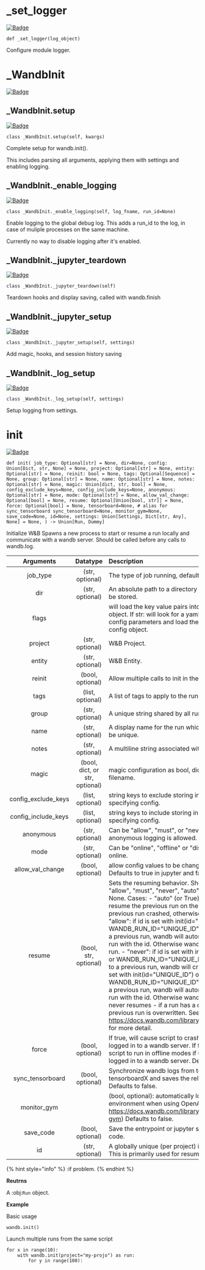 # _set_logger
[![Badge](https://img.shields.io/badge/View%20source%20on%20GitHub-black?style=for-the-badge&logo=github)](https://github.com/ariG23498/Aritra-Documentation/blob/master/CODE/wandb_init.py#L37-L41)

`def _set_logger(log_object)`


Configure module logger.










# _WandbInit
[![Badge](https://img.shields.io/badge/View%20source%20on%20GitHub-black?style=for-the-badge&logo=github)](https://github.com/ariG23498/Aritra-Documentation/blob/master/CODE/wandb_init.py#L47-L440)














## _WandbInit.setup
[![Badge](https://img.shields.io/badge/View%20source%20on%20GitHub-black?style=for-the-badge&logo=github)](https://github.com/ariG23498/Aritra-Documentation/blob/master/CODE/wandb_init.py#L59-L158)

`class _WandbInit.setup(self, kwargs)`


Complete setup for wandb.init().

This includes parsing all arguments, applying them with settings and enabling
logging.












## _WandbInit._enable_logging
[![Badge](https://img.shields.io/badge/View%20source%20on%20GitHub-black?style=for-the-badge&logo=github)](https://github.com/ariG23498/Aritra-Documentation/blob/master/CODE/wandb_init.py#L166-L200)

`class _WandbInit._enable_logging(self, log_fname, run_id=None)`


Enable logging to the global debug log.  This adds a run_id to the log,
in case of muliple processes on the same machine.

Currently no way to disable logging after it's enabled.











## _WandbInit._jupyter_teardown
[![Badge](https://img.shields.io/badge/View%20source%20on%20GitHub-black?style=for-the-badge&logo=github)](https://github.com/ariG23498/Aritra-Documentation/blob/master/CODE/wandb_init.py#L231-L245)

`class _WandbInit._jupyter_teardown(self)`


Teardown hooks and display saving, called with wandb.finish










## _WandbInit._jupyter_setup
[![Badge](https://img.shields.io/badge/View%20source%20on%20GitHub-black?style=for-the-badge&logo=github)](https://github.com/ariG23498/Aritra-Documentation/blob/master/CODE/wandb_init.py#L246-L269)

`class _WandbInit._jupyter_setup(self, settings)`


Add magic, hooks, and session history saving










## _WandbInit._log_setup
[![Badge](https://img.shields.io/badge/View%20source%20on%20GitHub-black?style=for-the-badge&logo=github)](https://github.com/ariG23498/Aritra-Documentation/blob/master/CODE/wandb_init.py#L270-L304)

`class _WandbInit._log_setup(self, settings)`


Setup logging from settings.










# init
[![Badge](https://img.shields.io/badge/View%20source%20on%20GitHub-black?style=for-the-badge&logo=github)](https://github.com/ariG23498/Aritra-Documentation/blob/master/CODE/wandb_init.py#L449-L608)

`def init( job_type: Optional[str] = None, dir=None, config: Union[Dict, str, None] = None, project: Optional[str] = None, entity: Optional[str] = None, reinit: bool = None, tags: Optional[Sequence] = None, group: Optional[str] = None, name: Optional[str] = None, notes: Optional[str] = None, magic: Union[dict, str, bool] = None, config_exclude_keys=None, config_include_keys=None, anonymous: Optional[str] = None, mode: Optional[str] = None, allow_val_change: Optional[bool] = None, resume: Optional[Union[bool, str]] = None, force: Optional[bool] = None, tensorboard=None, # alias for sync_tensorboard sync_tensorboard=None, monitor_gym=None, save_code=None, id=None, settings: Union[Settings, Dict[str, Any], None] = None, ) -> Union[Run, Dummy]`


Initialize W&B
Spawns a new process to start or resume a run locally and communicate with a
wandb server. Should be called before any calls to wandb.log.


| **Arguments** | **Datatype** | **Description** |
|:--:|:--:|:--|
|job_type|(str, optional)|The type of job running, defaults to 'train'|
|dir|(str, optional)|An absolute path to a directory where metadata will be stored.|
|flags||will load the key value pairs into the runs config object. If str: will look for a yaml file that includes config parameters and load them into the run's config object.|
|project|(str, optional)|W&B Project.|
|entity|(str, optional)|W&B Entity.|
|reinit|(bool, optional)|Allow multiple calls to init in the same process.|
|tags|(list, optional)|A list of tags to apply to the run.|
|group|(str, optional)|A unique string shared by all runs in a given group.|
|name|(str, optional)|A display name for the run which does not have to be unique.|
|notes|(str, optional)|A multiline string associated with the run.|
|magic|(bool, dict, or str, optional)|magic configuration as bool, dict, json string, yaml filename.|
|config_exclude_keys|(list, optional)|string keys to exclude storing in W&B when specifying config.|
|config_include_keys|(list, optional)|string keys to include storing in W&B when specifying config.|
|anonymous|(str, optional)|Can be "allow", "must", or "never". Controls whether anonymous logging is allowed. Defaults to never.|
|mode|(str, optional)|Can be "online", "offline" or "disabled". Defaults to online.|
|allow_val_change|(bool, optional)|allow config values to be changed after setting. Defaults to true in jupyter and false otherwise.|
|resume|(bool, str, optional)|Sets the resuming behavior. Should be one of: "allow", "must", "never", "auto" or None. Defaults to None. Cases: - "auto" (or True): automatically resume the previous run on the same machine. if the previous run crashed, otherwise starts a new run. - "allow": if id is set with init(id="UNIQUE_ID") or WANDB_RUN_ID="UNIQUE_ID" and it is identical to a previous run, wandb will automatically resume the run with the id. Otherwise wandb will start a new run. - "never": if id is set with init(id="UNIQUE_ID") or WANDB_RUN_ID="UNIQUE_ID" and it is identical to a previous run, wandb will crash. - "must": if id is set with init(id="UNIQUE_ID") or WANDB_RUN_ID="UNIQUE_ID" and it is identical to a previous run, wandb will automatically resume the run with the id. Otherwise wandb will crash. - None: never resumes - if a run has a duplicate run_id the previous run is overwritten. See https://docs.wandb.com/library/advanced/resuming for more detail.|
|force|(bool, optional)|If true, will cause script to crash if user can't or isn't logged in to a wandb server. If false, will cause script to run in offline modes if user can't or isn't logged in to a wandb server. Defaults to false.|
|sync_tensorboard|(bool, optional)|Synchronize wandb logs from tensorboard or tensorboardX and saves the relevant events file. Defaults to false.|
|monitor_gym||(bool, optional): automatically logs videos of environment when using OpenAI Gym (see https://docs.wandb.com/library/integrations/openai-gym) Defaults to false.|
|save_code|(bool, optional)|Save the entrypoint or jupyter session history source code.|
|id|(str, optional)|A globally unique (per project) identifier for the run. This is primarily used for resuming.|




{% hint style="info" %}
:if problem.
{% endhint %}

**Reutrns**

A :obj:`Run` object.



**Example**

Basic usage
```
wandb.init()
```

Launch multiple runs from the same script
```
for x in range(10):
    with wandb.init(project="my-projo") as run:
        for y in range(100):
```

